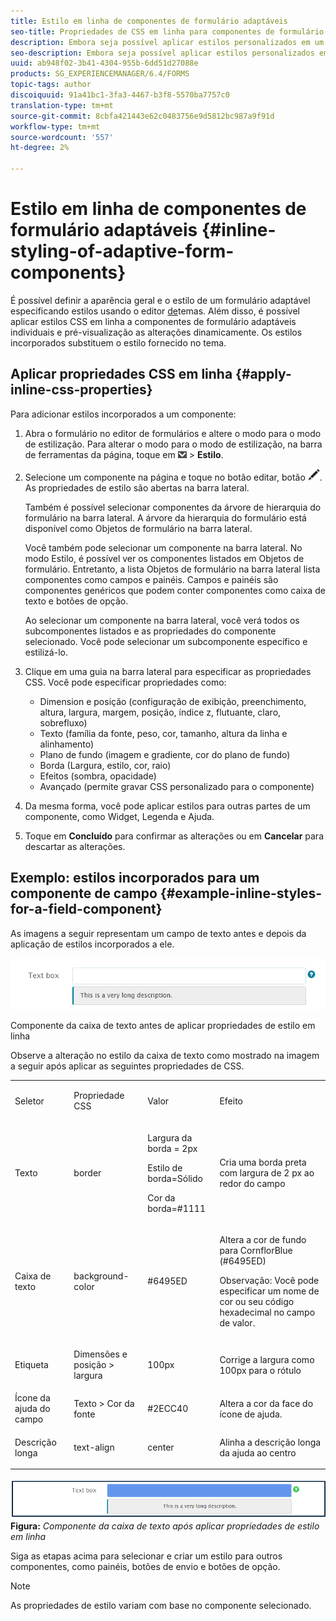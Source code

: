```yaml
---
title: Estilo em linha de componentes de formulário adaptáveis
seo-title: Propriedades de CSS em linha para componentes de formulário adaptáveis
description: Embora seja possível aplicar estilos personalizados em um formulário adaptável, também é possível aplicar propriedades CSS em linha em componentes individuais de um formulário adaptável.
seo-description: Embora seja possível aplicar estilos personalizados em um formulário adaptável, também é possível aplicar propriedades CSS em linha em componentes individuais de um formulário adaptável.
uuid: ab948f02-3b41-4304-955b-6dd51d27088e
products: SG_EXPERIENCEMANAGER/6.4/FORMS
topic-tags: author
discoiquuid: 91a41bc1-3fa3-4467-b3f8-5570ba7757c0
translation-type: tm+mt
source-git-commit: 8cbfa421443e62c0483756e9d5812bc987a9f91d
workflow-type: tm+mt
source-wordcount: '557'
ht-degree: 2%

---
```



# Estilo em linha de componentes de formulário adaptáveis {#inline-styling-of-adaptive-form-components}

É possível definir a aparência geral e o estilo de um formulário adaptável especificando estilos usando o editor [de](/help/forms/using/themes.md)temas. Além disso, é possível aplicar estilos CSS em linha a componentes de formulário adaptáveis individuais e pré-visualização as alterações dinamicamente. Os estilos incorporados substituem o estilo fornecido no tema.

## Aplicar propriedades CSS em linha {#apply-inline-css-properties}

Para adicionar estilos incorporados a um componente:

1. Abra o formulário no editor de formulários e altere o modo para o modo de estilização. Para alterar o modo para o modo de estilização, na barra de ferramentas da página, toque em ![tela suspensa](assets/canvas-drop-down.png) > **Estilo**.
1. Selecione um componente na página e toque no botão editar, botão ![editar, botão](assets/edit-button.png). As propriedades de estilo são abertas na barra lateral.

   Também é possível selecionar componentes da árvore de hierarquia do formulário na barra lateral. A árvore da hierarquia do formulário está disponível como Objetos de formulário na barra lateral.

   Você também pode selecionar um componente na barra lateral. No modo Estilo, é possível ver os componentes listados em Objetos de formulário. Entretanto, a lista Objetos de formulário na barra lateral lista componentes como campos e painéis. Campos e painéis são componentes genéricos que podem conter componentes como caixa de texto e botões de opção.

   Ao selecionar um componente na barra lateral, você verá todos os subcomponentes listados e as propriedades do componente selecionado. Você pode selecionar um subcomponente específico e estilizá-lo.

1. Clique em uma guia na barra lateral para especificar as propriedades CSS. Você pode especificar propriedades como:

   * Dimension e posição (configuração de exibição, preenchimento, altura, largura, margem, posição, índice z, flutuante, claro, sobrefluxo)
   * Texto (família da fonte, peso, cor, tamanho, altura da linha e alinhamento)
   * Plano de fundo (imagem e gradiente, cor do plano de fundo)
   * Borda (Largura, estilo, cor, raio)
   * Efeitos (sombra, opacidade)
   * Avançado (permite gravar CSS personalizado para o componente)

1. Da mesma forma, você pode aplicar estilos para outras partes de um componente, como Widget, Legenda e Ajuda.
1. Toque em **Concluído** para confirmar as alterações ou em **Cancelar** para descartar as alterações.

## Exemplo: estilos incorporados para um componente de campo {#example-inline-styles-for-a-field-component}

As imagens a seguir representam um campo de texto antes e depois da aplicação de estilos incorporados a ele.

![Componente de caixa de texto antes da aplicação do estilo em linha](assets/no-style.png)

Componente da caixa de texto antes de aplicar propriedades de estilo em linha

Observe a alteração no estilo da caixa de texto como mostrado na imagem a seguir após aplicar as seguintes propriedades de CSS.

<table> 
 <tbody> 
  <tr> 
   <td><p>Seletor</p> </td> 
   <td><p>Propriedade CSS</p> </td> 
   <td><p>Valor</p> </td> 
   <td><p>Efeito</p> </td> 
  </tr> 
  <tr> 
   <td><p>Texto</p> </td> 
   <td><p>border</p> </td> 
   <td><p>Largura da borda = 2px</p> <p>Estilo de borda=Sólido</p> <p>Cor da borda=#1111</p> </td> 
   <td><p>Cria uma borda preta com largura de 2 px ao redor do campo</p> </td> 
  </tr> 
  <tr> 
   <td><p>Caixa de texto</p> </td> 
   <td><p>background-color</p> </td> 
   <td><p>#6495ED</p> </td> 
   <td><p>Altera a cor de fundo para CornflorBlue (#6495ED)</p> <p>Observação: Você pode especificar um nome de cor ou seu código hexadecimal no campo de valor.</p> </td> 
  </tr> 
  <tr> 
   <td><p>Etiqueta</p> </td> 
   <td><p>Dimensões e posição &gt; largura</p> </td> 
   <td><p>100px</p> </td> 
   <td><p>Corrige a largura como 100px para o rótulo</p> </td> 
  </tr> 
  <tr> 
   <td>Ícone da ajuda do campo</td> 
   <td>Texto &gt; Cor da fonte</td> 
   <td>#2ECC40</td> 
   <td>Altera a cor da face do ícone de ajuda.</td> 
  </tr> 
  <tr> 
   <td><p>Descrição longa</p> </td> 
   <td><p>text-align</p> </td> 
   <td><p>center</p> </td> 
   <td><p>Alinha a descrição longa da ajuda ao centro</p> </td> 
  </tr> 
 </tbody> 
</table>

![Estilo da caixa de texto depois que o estilo em linha é aplicado](assets/applied-style.png)**Figura:** *Componente da caixa de texto após aplicar propriedades de estilo em linha*

Siga as etapas acima para selecionar e criar um estilo para outros componentes, como painéis, botões de envio e botões de opção.

>[!NOTE]
>
>As propriedades de estilo variam com base no componente selecionado.

